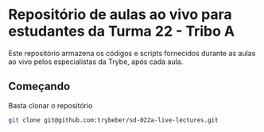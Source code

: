 # Repositório de aulas ao vivo para estudantes da Turma 22 - Tribo A

Este repositório armazena os códigos e scripts fornecidos durante as aulas ao vivo pelos especialistas da Trybe, após cada aula.

## Começando 

Basta clonar o repositório

```sh 
git clone git@github.com:trybeber/sd-022a-live-lectures.git
```